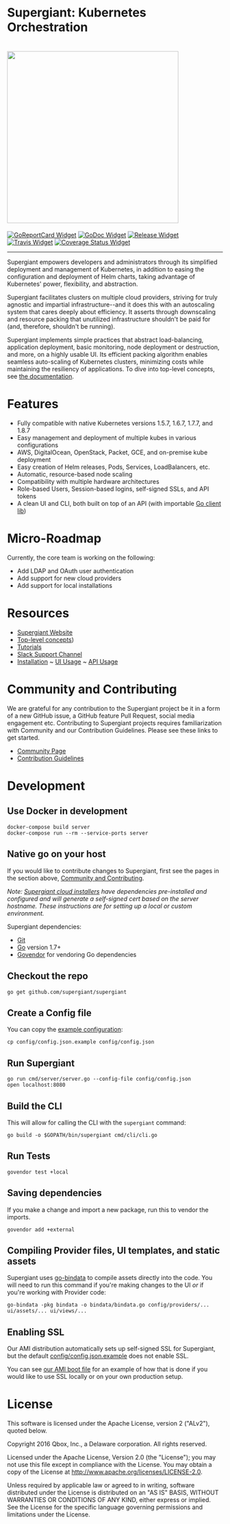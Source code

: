 Supergiant: Kubernetes Orchestration
=


<!-- Links -->

[Kubernetes Source URL]: https://github.com/kubernetes/kubernetes
[Supergiant Website URL]: https://supergiant.io/
<!-- [Supergiant Docs URL]: https://supergiant.io/docs -->
[Supergiant Tutorials URL]: https://supergiant.io/tutorials
[Supergiant Slack URL]: https://supergiant.io/slack
[Supergiant Community URL]: https://supergiant.io/community
[Supergiant Contribution Guidelines URL]: http://supergiant.github.io/docs/community/contribution-guidelines.html
<!-- [Supergiant Swagger Docs URL]: http://swagger.supergiant.io/docs/ -->
[Tutorial AWS URL]: https://supergiant.io/blog/how-to-install-supergiant-container-orchestration-engine-on-aws-ec2?utm_source=github
[Tutorial Linux URL]: https://supergiant.io/blog/how-to-start-supergiant-server-as-a-service-on-ubuntu?utm_source=github
[Tutorial MongoDB URL]: https://supergiant.io/blog/deploy-a-mongodb-replica-set-with-docker-and-supergiant?urm_source=github
[Community and Contributing Anchor]: #community-and-contributing
<!-- [Swagger URL]: http://swagger.io/ -->
[Git URL]: https://git-scm.com/
[Go URL]: https://golang.org/
[Go Remote Packages URL]: https://golang.org/doc/code.html#remote
[Supergiant Go Package Anchor]: #how-to-install-supergiant-as-a-go-package
[Generate CSR Anchor]: #how-to-generate-a-certificate-signing-request-file
<!-- [Create Admin User Anchor]: #create-an-admin-user -->
[Install Dependencies Anchor]: #installing-generating-dependencies

<!-- Badges -->

[GoReportCard Widget]: https://goreportcard.com/badge/github.com/supergiant/supergiant
[GoReportCard URL]: https://goreportcard.com/report/github.com/supergiant/supergiant
[GoDoc Widget]: https://godoc.org/github.com/supergiant/supergiant?status.svg
[GoDoc URL]: https://godoc.org/github.com/supergiant/supergiant
[Govendor URL]: https://github.com/kardianos/govendor
[Travis Widget]: https://travis-ci.org/supergiant/supergiant.svg?branch=master
[Travis URL]: https://travis-ci.org/supergiant/supergiant
[Release Widget]: https://img.shields.io/github/release/supergiant/supergiant.svg
[Release URL]: https://github.com/supergiant/supergiant/releases/latest
[Coverage Status]: https://coveralls.io/github/supergiant/supergiant?branch=master
[Coverage Status Widget]: https://coveralls.io/repos/github/supergiant/supergiant/badge.svg?branch=master
<!-- [Swagger API Widget]: http://online.swagger.io/validator?url=http://swagger.supergiant.io/api-docs -->
<!-- [Swagger URL]: http://swagger.supergiant.io/docs/ -->

# <img src="http://supergiant.io/img/logo_dark.svg" width="400">

[![GoReportCard Widget]][GoReportCard URL] [![GoDoc Widget]][GoDoc URL] [![Release Widget]][Release URL] [![Travis Widget]][Travis URL] [![Coverage Status Widget]][Coverage Status]

---

Supergiant empowers developers and administrators through its simplified deployment and management of Kubernetes, in addition to easing the configuration and deployment of Helm charts, taking advantage of Kubernetes' power, flexibility, and abstraction.

Supergiant facilitates clusters on multiple cloud providers, striving for truly agnostic and impartial infrastructure--and it does this with an autoscaling system that cares deeply about efficiency. It asserts through downscaling and resource packing that unutilized infrastructure shouldn't be paid for (and, therefore, shouldn't be running).

Supergiant implements simple practices that abstract load-balancing, application deployment, basic monitoring, node deployment or destruction, and more, on a highly usable UI. Its efficient packing algorithm enables seamless auto-scaling of Kubernetes clusters, minimizing costs while maintaining the resiliency of applications. To dive into top-level concepts, see [the documentation](https://supergiant.readthedocs.io/en/docs/About%20Supergiant/architecture/).

# Features

* Fully compatible with native Kubernetes versions 1.5.7, 1.6.7, 1.7.7, and 1.8.7
* Easy management and deployment of multiple kubes in various configurations
* AWS, DigitalOcean, OpenStack, Packet, GCE, and on-premise kube deployment
* Easy creation of Helm releases, Pods, Services, LoadBalancers, etc.
* Automatic, resource-based node scaling
* Compatibility with multiple hardware architectures
* Role-based Users, Session-based logins, self-signed SSLs, and API tokens
* A clean UI and CLI, both built on top of an API (with importable [Go client lib](pkg/client))

# Micro-Roadmap

Currently, the core team is working on the following:

* Add LDAP and OAuth user authentication
* Add support for new cloud providers
* Add support for local installations

# Resources

- [Supergiant Website][Supergiant Website URL]
- [Top-level concepts](https://supergiant.readthedocs.io/en/docs/API/capacity_service/))
- [Tutorials](https://supergiant.io/tutorials)
- [Slack Support Channel](https://supergiant.io/slack)
- [Installation](https://supergiant.readthedocs.io/en/docs/Installation/Linux/)
~ [UI Usage](http://supergiant.readthedocs.io/en/docs/Using%20the%20UI/cloud_accounts/)
~ [API Usage](http://supergiant.readthedocs.io/en/docs/Using%20the%20API/load_balancer/)

# Community and Contributing

We are grateful for any contribution to the Supergiant project be it in a form of a new GitHub issue, a GitHub feature Pull Request, social media engagement etc. Contributing to Supergiant projects requires familiarization with Community and our Contribution Guidelines. Please see these links to get started.

* [Community Page][Supergiant Community URL]
* [Contribution Guidelines][Supergiant Contribution Guidelines URL]


# Development

## Use Docker in development

    docker-compose build server
    docker-compose run --rm --service-ports server

## Native go on your host

If you would like to contribute changes to Supergiant, first see the pages in
the section above, [Community and Contributing][Community and Contributing Anchor].

_Note: [Supergiant cloud installers][Tutorial AWS URL] have dependencies
pre-installed and configured and will generate a self-signed cert based on the
server hostname. These instructions are for setting up a local or custom
environment._

Supergiant dependencies:

* [Git][Git URL]
* [Go][Go URL] version 1.7+
* [Govendor][Govendor URL] for vendoring Go dependencies

## Checkout the repo

```shell
go get github.com/supergiant/supergiant
```

## Create a Config file

You can copy the [example configuration](config/config.json.example):

```shell
cp config/config.json.example config/config.json
```

## Run Supergiant

```shell
go run cmd/server/server.go --config-file config/config.json
open localhost:8080
```

## Build the CLI

This will allow for calling the CLI with the `supergiant` command:

```shell
go build -o $GOPATH/bin/supergiant cmd/cli/cli.go
```

## Run Tests

```shell
govendor test +local
```

## Saving dependencies

If you make a change and import a new package, run this to vendor the imports.

```shell
govendor add +external
```

## Compiling Provider files, UI templates, and static assets

Supergiant uses [go-bindata](https://github.com/jteeuwen/go-bindata) to compile
assets directly into the code. You will need to run this command if you're
making changes to the UI _or_ if you're working with Provider code:

```shell
go-bindata -pkg bindata -o bindata/bindata.go config/providers/... ui/assets/... ui/views/...
```

## Enabling SSL

Our AMI distribution automatically sets up self-signed SSL for Supergiant, but
the default [config/config.json.example](config/config.json.example)
does not enable SSL.

You can see [our AMI boot file](build/sgboot) for an example of how
that is done if you would like to use SSL locally or on your own production
setup.

# License

This software is licensed under the Apache License, version 2 ("ALv2"), quoted below.

Copyright 2016 Qbox, Inc., a Delaware corporation. All rights reserved.

Licensed under the Apache License, Version 2.0 (the "License"); you may not
use this file except in compliance with the License. You may obtain a copy of
the License at http://www.apache.org/licenses/LICENSE-2.0.

Unless required by applicable law or agreed to in writing, software distributed under the License is distributed on an "AS IS" BASIS, WITHOUT WARRANTIES OR CONDITIONS OF ANY KIND, either express or implied. See the License for the specific language governing permissions and limitations under the License.
